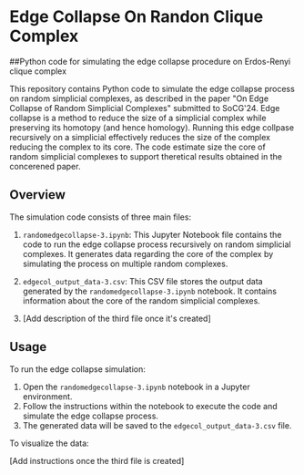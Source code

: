 # Edge Collapse On Randon Clique Complex
##Python code for simulating the edge collapse procedure on Erdos-Renyi clique complex

This repository contains Python code to simulate the edge collapse process on random simplicial complexes, as described in the paper "On Edge Collapse of Random Simplicial Complexes" submitted to SoCG'24. Edge collapse is a method to reduce the size of a simplicial complex while preserving its homotopy (and hence homology). Running this edge collpase recursively on a simplicial effectively reduces the size of the complex reducing the complex to its core. The code estimate size the core of random simplicial complexes to support theretical results obtained in the concerened paper.



## Overview

The simulation code consists of three main files:

1. `randomedgecollapse-3.ipynb`: This Jupyter Notebook file contains the code to run the edge collapse process recursively on random simplicial complexes. It generates data regarding the core of the complex by simulating the process on multiple random complexes.

2. `edgecol_output_data-3.csv`: This CSV file stores the output data generated by the `randomedgecollapse-3.ipynb` notebook. It contains information about the core of the random simplicial complexes.

3. [Add description of the third file once it's created]


## Usage

To run the edge collapse simulation:

1. Open the `randomedgecollapse-3.ipynb` notebook in a Jupyter environment.
2. Follow the instructions within the notebook to execute the code and simulate the edge collapse process.
3. The generated data will be saved to the `edgecol_output_data-3.csv` file.

To visualize the data:

[Add instructions once the third file is created]










